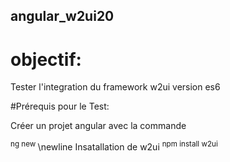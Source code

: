 ## angular_w2ui20
# objectif:
Tester l'integration du framework w2ui version es6 

#Prérequis pour le Test:


Créer un projet angular avec la commande


<sup> ng new </sup>	
\newline
Insatallation de w2ui
<sup> npm install w2ui</sup>	
